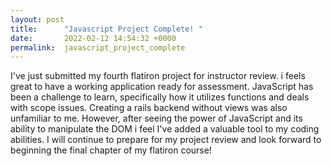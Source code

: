 ```yaml
---
layout: post
title:      "Javascript Project Complete! "
date:       2022-02-12 14:54:32 +0000
permalink:  javascript_project_complete
---
```



I've just submitted my fourth flatiron project for instructor review. i feels great to have a working application ready for assessment. JavaScript has been a challenge to learn, specifically how it utilizes functions and deals with scope issues. Creating a rails backend without views was also unfamiliar to me. However, after seeing the power of JavaScript and its ability to manipulate the DOM i feel I've added a valuable tool to my coding abilities. I will continue to prepare for my project review and look forward to beginning the final chapter of my flatiron course!
